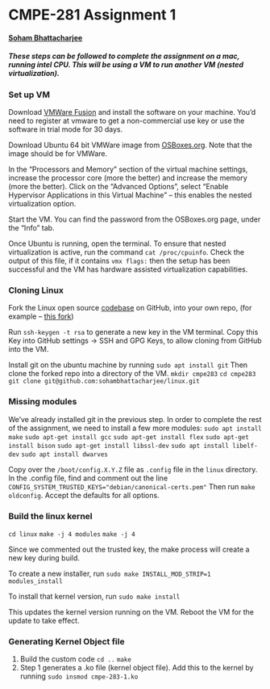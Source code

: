 # CMPE-281 Assignment 1 
#### [Soham Bhattacharjee](mailto:soham.bhattacharjee@sjsu.edu)
##### These steps can be followed to complete the assignment on a mac, running intel CPU. This will be using a VM to run another VM (nested virtualization).
### Set up VM
Download [VMWare Fusion]( https://customerconnect.vmware.com/en/downloads/info/slug/desktop_end_user_computing/vmware_fusion/12_0) and install the software on your machine. You’d need to register at vmware to get a non-commercial use key or use the software in trial mode for 30 days.

Download Ubuntu 64 bit VMWare image from [OSBoxes.org]( https://www.osboxes.org/ubuntu/#ubuntu-21-04-vmware). Note that the image should be for VMWare.

In the “Processors and Memory” section of the virtual machine settings, increase the processor core (more the better) and increase the memory (more the better). Click on the “Advanced Options”, select “Enable Hypervisor Applications in this Virtual Machine” – this enables the nested virtualization option.

 Start the VM. You can find the password from the OSBoxes.org page, under the “Info” tab.

Once Ubuntu is running, open the terminal. To ensure that nested virtualization is active, run the command `cat /proc/cpuinfo`. Check the output of this file, if it contains `vmx flags:` then the setup has been successful and the VM has hardware assisted virtualization capabilities.

### Cloning Linux
Fork the Linux open source [codebase](https://github.com/torvalds/linux) on GitHub, into your own repo, (for example – [this fork](https://github.com/sohambhattacharjee/linux))

Run `ssh-keygen -t rsa` to generate a new key in the VM terminal. Copy this Key into GitHub settings -> SSH and GPG Keys, to allow cloning from GitHub into the VM.

Install git on the ubuntu machine by running `sudo apt install git`
Then clone the forked repo into a directory of the VM.
`mkdir cmpe283`
`cd cmpe283`
`git clone git@github.com:sohambhattacharjee/linux.git`

### Missing modules
We’ve already installed git in the previous step. In order to complete the rest of the assignment, we need to install a few more modules:
`sudo apt install make`
`sudo apt-get install gcc`
`sudo apt-get install flex`
`sudo apt-get install bison`
`sudo apt-get install libssl-dev`
`sudo apt install libelf-dev`
`sudo apt install dwarves`

Copy over the `/boot/config.X.Y.Z` file as `.config` file in the `linux` directory.
In the .config file, find and comment out the line
`CONFIG_SYSTEM_TRUSTED_KEYS="debian/canonical-certs.pem"`
Then run `make oldconfig`. Accept the defaults for all options.

### Build the linux kernel
`cd linux`
`make -j 4 modules`
`make -j 4`

Since we commented out the trusted key, the make process will create a new key during build.

To create a new installer, run
`sudo make INSTALL_MOD_STRIP=1 modules_install`

To install that kernel version, run
`sudo make install`

This updates the kernel version running on the VM. Reboot the VM for the update to take effect.

### Generating Kernel Object file
1.	Build the custom code
    `cd ..`
    `make`
2.	Step 1 generates a .ko file (kernel object file). Add this to the kernel by running
    `sudo insmod cmpe-283-1.ko`



